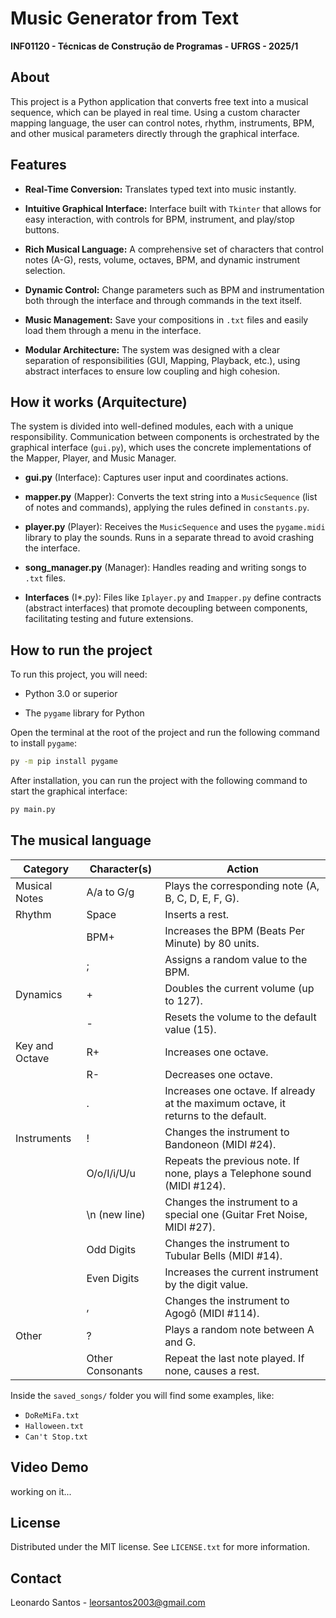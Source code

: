 # Music Generator from Text

**INF01120 - Técnicas de Construção de Programas - UFRGS - 2025/1**

## About

This project is a Python application that converts free text into a musical sequence, which can be played in real time. Using a custom character mapping language, the user can control notes, rhythm, instruments, BPM, and other musical parameters directly through the graphical interface.

## Features

* **Real-Time Conversion:** Translates typed text into music instantly.

* **Intuitive Graphical Interface:** Interface built with `Tkinter` that allows for easy interaction, with controls for BPM, instrument, and play/stop buttons.

* **Rich Musical Language:** A comprehensive set of characters that control notes (A-G), rests, volume, octaves, BPM, and dynamic instrument selection.

* **Dynamic Control:** Change parameters such as BPM and instrumentation both through the interface and through commands in the text itself.

* **Music Management:** Save your compositions in `.txt` files and easily load them through a menu in the interface.

* **Modular Architecture:** The system was designed with a clear separation of responsibilities (GUI, Mapping, Playback, etc.), using abstract interfaces to ensure low coupling and high cohesion.

## How it works (Arquitecture)

The system is divided into well-defined modules, each with a unique responsibility. Communication between components is orchestrated by the graphical interface (`gui.py`), which uses the concrete implementations of the Mapper, Player, and Music Manager.

* **gui.py** (Interface): Captures user input and coordinates actions.

* **mapper.py** (Mapper): Converts the text string into a `MusicSequence` (list of notes and commands), applying the rules defined in `constants.py`.

* **player.py** (Player): Receives the `MusicSequence` and uses the `pygame.midi` library to play the sounds. Runs in a separate thread to avoid crashing the interface.

* **song_manager.py** (Manager): Handles reading and writing songs to `.txt` files.

* **Interfaces** (I*.py): Files like `Iplayer.py` and `Imapper.py` define contracts (abstract interfaces) that promote decoupling between components, facilitating testing and future extensions.

## How to run the project

To run this project, you will need:

* Python 3.0 or superior

* The `pygame` library for Python

Open the terminal at the root of the project and run the following command to install `pygame`:

```bash
py -m pip install pygame
```
After installation, you can run the project with the following command to start the graphical interface:

```bash
py main.py
```

## The musical language

| Category | Character(s) | Action |
|-------------|-------------|-------------|
| Musical Notes | A/a to G/g  | Plays the corresponding note (A, B, C, D, E, F, G). |
| Rhythm | Space | Inserts a rest. |
|  | BPM+ | Increases the BPM (Beats Per Minute) by 80 units. |
|  | ; | Assigns a random value to the BPM. |
| Dynamics | + | Doubles the current volume (up to 127). |
|  | - | Resets the volume to the default value (15). |
| Key and Octave | R+ | Increases one octave. |
|  | R- | Decreases one octave. |
|  | . | Increases one octave. If already at the maximum octave, it returns to the default. |
| Instruments | ! | Changes the instrument to Bandoneon (MIDI #24). |
|  | O/o/I/i/U/u | Repeats the previous note. If none, plays a Telephone sound (MIDI #124). |
|  | \n (new line) | Changes the instrument to a special one (Guitar Fret Noise, MIDI #27). |
|  | Odd Digits | Changes the instrument to Tubular Bells (MIDI #14). |
|  | Even Digits | Increases the current instrument by the digit value. |
|  | , | Changes the instrument to Agogô (MIDI #114). |
| Other | ? | Plays a random note between A and G. |
|  | Other Consonants | Repeat the last note played. If none, causes a rest. |

Inside the `saved_songs/` folder you will find some examples, like:

* `DoReMiFa.txt`
* `Halloween.txt`
* `Can't Stop.txt`

## Video Demo

working on it...

## License

Distributed under the MIT license. See `LICENSE.txt` for more information.

## Contact

Leonardo Santos - <leorsantos2003@gmail.com>
